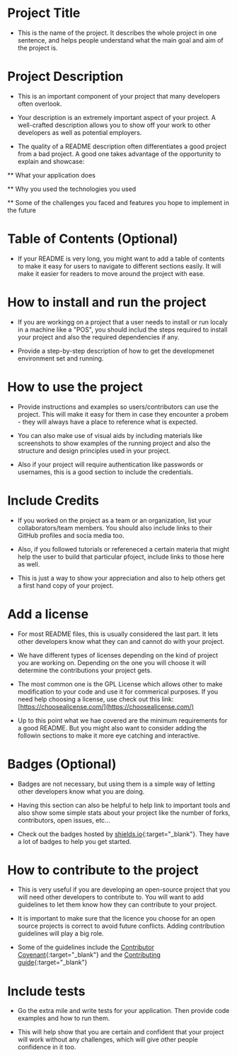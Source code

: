 # Project Title

* This is the name of the project. It describes the whole project in one sentence, and helps people understand what the main goal and aim of the project is.

# Project Description

* This is an important component of your project that many developers often overlook.

* Your description is an extremely important aspect of your project. A well-crafted description allows you to show off your work to other developers as well as potential employers.

* The quality of a README description often differentiates a good project from a bad project. A good one takes advantage of the opportunity to explain and showcase:

** What your application does

** Why you used the technologies you used

** Some of the challenges you faced and features you hope to implement in the future

# Table of Contents (Optional)

* If your README is very long, you might want to add a table of contents to make it easy for users to navigate to different sections easily. It will make it easier for readers to move around the project with ease.

# How to install and run the project

* If you are workingg on a project that a user needs to install or run localy in a machine like a "POS", you should includ the steps required to install your project and also the required dependencies if any.

* Provide a step-by-step description of how to get the developmenet environment set and running.

# How to use the project

* Provide instructions and examples so users/contributors can use the project. This will make it easy for them in case they encounter a probem - they will always have a place to reference what is expected.

* You can also make use of visual aids by including materials like screenshots to show examples of the running project and also the structure and design principles used in your project.

* Also if your project will require authentication like passwords or usernames, this is a good section to include the credentials. 

# Include Credits

* If you worked on the project as a team or an organization, list your collaborators/team members. You should also include links to their GitHub profiles and socia media too.

* Also, if you followed tutorials or refereneced a certain materia that might help the user to build that particular pfoject, include links to those here as well. 

* This is just a way to show your appreciation and also to help others get a first hand copy of your project. 

# Add a license

* For most README files, this is usually considered the last part. It lets other developers know what they can and cannot do with your project.

* We have different types of licenses depending on the kind of project you are working on. Depending on the one you will choose it will determine the contributions your project gets. 

* The most common one is the GPL License which allows other to make modification to your code and use it for commerical purposes. If you need help choosing a license, use check out this link: [https://choosealicense.com/](https://choosealicense.com/)

* Up to this point what we hae covered are the minimum requirements for a good README. But you might also want to consider adding the followin sections to make it more eye catching and interactive.

# Badges (Optional)

* Badges are not necessary, but using them is a simple way of letting other developers know what you are doing.

* Having this section can also be helpful to help link to important tools and also show some simple stats about your project like the number of forks, contributors, open issues, etc...

* Check out the badges hosted by [shields.io](https://shields.io){:target="_blank"}. They have a lot of badges to help you get started.

# How to contribute to the project

* This is very useful if you are developing an open-source project that you will need other developers to contribute to. You will want to add guidelines to let them know how they can contribute to your project.

* It is important to make sure that the licence you choose for an open source projects is correct to avoid future conflicts. Adding contribution guidelines will play a big role.

* Some of the guidelines include the [Contributor Covenant](https://www.contributor-covenant.org){:target="_blank"} and the [Contributing guide](https://docs.github.com/en/communities/setting-up-your-project-for-healthy-contributions/setting-guidelines-for-repository-contributors){:target="_blank"}

# Include tests

* Go the extra mile and write tests for your application. Then provide code examples and how to run them. 

* This will help show that you are certain and confident that your project will work without any challenges, which will give other people confidence in it too.
